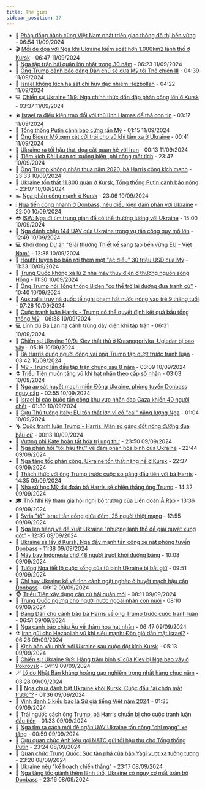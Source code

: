 ```yaml
---
title: Thế giới
sidebar_position: 17
---
```


<!-- dantri-the-gioi:START -->
- 🌋 [Pháp đồng hành cùng Việt Nam phát triển giao thông đô thị bền vững](https://dantri.com.vn/the-gioi/phap-dong-hanh-cung-viet-nam-phat-trien-giao-thong-do-thi-ben-vung-20240911122222609.htm) - 06:54 11/09/2024
- 🎬 [Mối đe dọa với Nga khi Ukraine kiểm soát hơn 1.000km2 lãnh thổ ở Kursk](https://dantri.com.vn/the-gioi/moi-de-doa-voi-nga-khi-ukraine-kiem-soat-hon-1000km2-lanh-tho-o-kursk-20240909184143713.htm) - 06:47 11/09/2024
- 🧰 [Nga tập trận hải quân lớn nhất trong 30 năm](https://dantri.com.vn/the-gioi/nga-tap-tran-hai-quan-lon-nhat-trong-30-nam-20240911115128282.htm) - 06:23 11/09/2024
- 🌋 [Ông Trump cảnh báo đảng Dân chủ sẽ đưa Mỹ tới Thế chiến III](https://dantri.com.vn/the-gioi/ong-trump-canh-bao-dang-dan-chu-se-dua-my-toi-the-chien-iii-20240911111714805.htm) - 04:39 11/09/2024
- 🗽 [Israel không kích hạ sát chỉ huy đặc nhiệm Hezbollah](https://dantri.com.vn/the-gioi/israel-khong-kich-ha-sat-chi-huy-dac-nhiem-hezbollah-20240911110625104.htm) - 04:22 11/09/2024
- 💻 [Chiến sự Ukraine 11/9: Nga chính thức dồn dập phản công lớn ở Kursk](https://dantri.com.vn/the-gioi/chien-su-ukraine-119-nga-chinh-thuc-don-dap-phan-cong-lon-o-kursk-20240911092336070.htm) - 03:37 11/09/2024
- ⛽️ [Israel ra điều kiện trao đổi với thủ lĩnh Hamas để thả con tin](https://dantri.com.vn/the-gioi/israel-ra-dieu-kien-trao-doi-voi-thu-linh-hamas-de-tha-con-tin-20240911101300421.htm) - 03:17 11/09/2024
- 🤩 [Tổng thống Putin cảnh báo cứng rắn Mỹ](https://dantri.com.vn/the-gioi/tong-thong-putin-canh-bao-cung-ran-my-20240911074143518.htm) - 01:15 11/09/2024
- 🧐 [Ông Biden: Mỹ xem xét cởi trói cho vũ khí tầm xa ở Ukraine](https://dantri.com.vn/the-gioi/ong-biden-my-xem-xet-coi-troi-cho-vu-khi-tam-xa-o-ukraine-20240911072936363.htm) - 00:41 11/09/2024
- 🎊 [Ukraine ra tối hậu thư, dọa cắt quan hệ với Iran](https://dantri.com.vn/the-gioi/ukraine-ra-toi-hau-thu-doa-cat-quan-he-voi-iran-20240911070912585.htm) - 00:13 11/09/2024
- 📝 [Tiêm kích Đài Loan rơi xuống biển, phi công mất tích](https://dantri.com.vn/the-gioi/tiem-kich-dai-loan-roi-xuong-bien-phi-cong-mat-tich-20240911062607587.htm) - 23:47 10/09/2024
- 🤡 [Ông Trump không nhận thua năm 2020, bà Harris công kích mạnh](https://dantri.com.vn/the-gioi/ong-trump-khong-nhan-thua-nam-2020-ba-harris-cong-kich-manh-20240910215934212.htm) - 23:33 10/09/2024
- 🥷 [Ukraine tổn thất 11.800 quân ở Kursk, Tổng thống Putin cảnh báo nóng](https://dantri.com.vn/the-gioi/ukraine-ton-that-11800-quan-o-kursk-tong-thong-putin-canh-bao-nong-20240911060218237.htm) - 23:07 10/09/2024
- 🏊 [Nga phản công mạnh ở Kursk](https://dantri.com.vn/the-gioi/nga-phan-cong-manh-o-kursk-20240911052324133.htm) - 23:06 10/09/2024
- 🕯 [Nga tiến công nhanh ở Donbass, nêu điều kiện đàm phán với Ukraine](https://dantri.com.vn/the-gioi/nga-tien-cong-nhanh-o-donbass-neu-dieu-kien-dam-phan-voi-ukraine-20240910180459267.htm) - 22:00 10/09/2024
- 😎 [ISW: Nga đi tìm trung gian để có thể thương lượng với Ukraine](https://dantri.com.vn/the-gioi/isw-nga-di-tim-trung-gian-de-co-the-thuong-luong-voi-ukraine-20240910215901190.htm) - 15:00 10/09/2024
- 🌈 [Nga đánh chặn 144 UAV của Ukraine trong vụ tấn công quy mô lớn](https://dantri.com.vn/the-gioi/nga-danh-chan-144-uav-cua-ukraine-trong-vu-tan-cong-quy-mo-lon-20240910193857665.htm) - 12:49 10/09/2024
- 💻 [Khởi động Dự án &quot;Giải thưởng Thiết kế sáng tạo bền vững EU - Việt Nam&quot;](https://dantri.com.vn/the-gioi/khoi-dong-du-an-giai-thuong-thiet-ke-sang-tao-ben-vung-eu-viet-nam-20240910185958093.htm) - 12:35 10/09/2024
- 🤖 [Houthi tuyên bố bắn rơi thêm một &quot;ác điểu&quot; 30 triệu USD của Mỹ](https://dantri.com.vn/the-gioi/houthi-tuyen-bo-ban-roi-them-mot-ac-dieu-30-trieu-usd-cua-my-20240910180846570.htm) - 11:33 10/09/2024
- 🦏 [Trung Quốc không xả lũ 2 nhà máy thủy điện ở thượng nguồn sông Hồng](https://dantri.com.vn/the-gioi/trung-quoc-khong-xa-lu-2-nha-may-thuy-dien-o-thuong-nguon-song-hong-20240910182352332.htm) - 11:30 10/09/2024
- 🌁 [Ông Trump nói Tổng thống Biden &quot;có thể trở lại đường đua tranh cử&quot;](https://dantri.com.vn/the-gioi/ong-trump-noi-tong-thong-biden-co-the-tro-lai-duong-dua-tranh-cu-20240910143529140.htm) - 10:40 10/09/2024
- 🐘 [Australia truy nã quốc tế nghi phạm hất nước nóng vào trẻ 9 tháng tuổi](https://dantri.com.vn/the-gioi/australia-truy-na-quoc-te-nghi-pham-hat-nuoc-nong-vao-tre-9-thang-tuoi-20240910142551252.htm) - 07:28 10/09/2024
- 🥷 [Cuộc tranh luận Harris - Trump có thể quyết định kết quả bầu tổng thống Mỹ](https://dantri.com.vn/the-gioi/cuoc-tranh-luan-harris-trump-co-the-quyet-dinh-ket-qua-bau-tong-thong-my-20240910132530196.htm) - 06:38 10/09/2024
- 💻 [Lính dù Ba Lan hạ cánh trúng dây điện khi tập trận](https://dantri.com.vn/the-gioi/linh-du-ba-lan-ha-canh-trung-day-dien-khi-tap-tran-20240910122925242.htm) - 06:31 10/09/2024
- 🎡 [Chiến sự Ukraine 10/9: Kiev thất thủ ở Krasnogorivka, Ugledar bị bao vây](https://dantri.com.vn/the-gioi/chien-su-ukraine-109-kiev-that-thu-o-krasnogorivka-ugledar-bi-bao-vay-20240910095810105.htm) - 05:19 10/09/2024
- 🧰 [Bà Harris dùng người đóng vai ông Trump tập dượt trước tranh luận](https://dantri.com.vn/the-gioi/ba-harris-dung-nguoi-dong-vai-ong-trump-tap-duot-truoc-tranh-luan-20240910101113611.htm) - 03:42 10/09/2024
- 🥸 [Mỹ - Trung lần đầu tập trận chung sau 8 năm](https://dantri.com.vn/the-gioi/my-trung-lan-dau-tap-tran-chung-sau-8-nam-20240910100312416.htm) - 03:09 10/09/2024
- ⚗️ [Triều Tiên muốn tăng vũ khí hạt nhân theo cấp số nhân](https://dantri.com.vn/the-gioi/trieu-tien-muon-tang-vu-khi-hat-nhan-theo-cap-so-nhan-20240910095835133.htm) - 03:03 10/09/2024
- 🌮 [Nga áp sát huyết mạch miền Đông Ukraine, phòng tuyến Donbass nguy cấp](https://dantri.com.vn/the-gioi/nga-ap-sat-huyet-mach-mien-dong-ukraine-phong-tuyen-donbass-nguy-cap-20240910062922372.htm) - 02:55 10/09/2024
- 🎃 [Israel bị cáo buộc tấn công khu vực nhân đạo Gaza khiến 40 người chết](https://dantri.com.vn/the-gioi/israel-bi-cao-buoc-tan-cong-khu-vuc-nhan-dao-gaza-khien-40-nguoi-chet-20240910082646198.htm) - 01:30 10/09/2024
- 💫 [Cựu Thủ tướng Italy: EU tổn thất lớn vì cố &quot;cai&quot; năng lượng Nga](https://dantri.com.vn/the-gioi/cuu-thu-tuong-italy-eu-ton-that-lon-vi-co-cai-nang-luong-nga-20240910080055671.htm) - 01:04 10/09/2024
- 🪜 [Cuộc tranh luận Trump - Harris: Màn so găng đốt nóng đường đua bầu cử](https://dantri.com.vn/the-gioi/cuoc-tranh-luan-trump-harris-man-so-gang-dot-nong-duong-dua-bau-cu-20240909115413314.htm) - 00:13 10/09/2024
- 🌋 [Vương phi Kate hoàn tất hóa trị ung thư](https://dantri.com.vn/the-gioi/vuong-phi-kate-hoan-tat-hoa-tri-ung-thu-20240910064729162.htm) - 23:50 09/09/2024
- 🦏 [Nga phản hồi &quot;tối hậu thư&quot; về đàm phán hòa bình của Ukraine](https://dantri.com.vn/the-gioi/nga-phan-hoi-toi-hau-thu-ve-dam-phan-hoa-binh-cua-ukraine-20240910051837798.htm) - 22:44 09/09/2024
- 👀 [Nga tăng tốc phản công, Ukraine tổn thất nặng nề ở Kursk](https://dantri.com.vn/the-gioi/nga-tang-toc-phan-cong-ukraine-ton-that-nang-ne-o-kursk-20240910001415489.htm) - 22:37 09/09/2024
- 🧰 [Thách thức với ông Trump trước cuộc so găng đầu tiên với bà Harris](https://dantri.com.vn/the-gioi/thach-thuc-voi-ong-trump-truoc-cuoc-so-gang-dau-tien-voi-ba-harris-20240909212636372.htm) - 14:35 09/09/2024
- 🚀 [Nhà sử học Mỹ dự đoán bà Harris sẽ chiến thắng ông Trump](https://dantri.com.vn/the-gioi/nha-su-hoc-my-du-doan-ba-harris-se-chien-thang-ong-trump-20240909205828429.htm) - 14:32 09/09/2024
- 🎓 [Thổ Nhĩ Kỳ tham gia hội nghị bộ trưởng của Liên đoàn Ả Rập](https://dantri.com.vn/the-gioi/tho-nhi-ky-tham-gia-hoi-nghi-bo-truong-cua-lien-doan-a-rap-20240909200854878.htm) - 13:36 09/09/2024
- 🥸 [Syria &quot;tố&quot; Israel tấn công giữa đêm, 25 người thiệt mạng](https://dantri.com.vn/the-gioi/syria-to-israel-tan-cong-giua-dem-25-nguoi-thiet-mang-20240909193116152.htm) - 12:55 09/09/2024
- 🦅 [Nga lên tiếng về đề xuất Ukraine &quot;nhượng lãnh thổ để giải quyết xung đột&quot;](https://dantri.com.vn/the-gioi/nga-len-tieng-ve-de-xuat-ukraine-nhuong-lanh-tho-de-giai-quyet-xung-dot-20240909192841940.htm) - 12:35 09/09/2024
- 🤭 [Ukraine sa lầy ở Kursk, Nga đẩy mạnh tấn công xé nát phòng tuyến Donbass](https://dantri.com.vn/the-gioi/ukraine-sa-lay-o-kursk-nga-day-manh-tan-cong-xe-nat-phong-tuyen-donbass-20240904145117828.htm) - 11:38 09/09/2024
- 🤖 [Máy bay Indonesia chở 48 người trượt khỏi đường băng](https://dantri.com.vn/the-gioi/may-bay-indonesia-cho-48-nguoi-truot-khoi-duong-bang-20240909165029618.htm) - 10:08 09/09/2024
- 🐲 [Tướng Nga tiết lộ cuộc sống của tù binh Ukraine bị bắt giữ](https://dantri.com.vn/the-gioi/tuong-nga-tiet-lo-cuoc-song-cua-tu-binh-ukraine-bi-bat-giu-20240909161812713.htm) - 09:51 09/09/2024
- 🫣 [Chỉ huy Ukraine kể về tình cảnh ngặt nghèo ở huyết mạch hậu cần Donbass](https://dantri.com.vn/the-gioi/chi-huy-ukraine-ke-ve-tinh-canh-ngat-ngheo-o-huyet-mach-hau-can-donbass-20240909154352308.htm) - 09:12 09/09/2024
- 🐵 [Triều Tiên xây dựng căn cứ hải quân mới](https://dantri.com.vn/the-gioi/trieu-tien-xay-dung-can-cu-hai-quan-moi-20240909135659343.htm) - 08:11 09/09/2024
- 🫶 [Trung Quốc ngừng cho người nước ngoài nhận con nuôi](https://dantri.com.vn/the-gioi/trung-quoc-ngung-cho-nguoi-nuoc-ngoai-nhan-con-nuoi-20240909150527534.htm) - 08:10 09/09/2024
- 💃 [Đảng Dân chủ cảnh báo bà Harris về ông Trump trước cuộc tranh luận](https://dantri.com.vn/the-gioi/dang-dan-chu-canh-bao-ba-harris-ve-ong-trump-truoc-cuoc-tranh-luan-20240909134631561.htm) - 06:51 09/09/2024
- 💫 [Nga cảnh báo châu Âu về thảm họa hạt nhân](https://dantri.com.vn/the-gioi/nga-canh-bao-chau-au-ve-tham-hoa-hat-nhan-20240909134310815.htm) - 06:47 09/09/2024
- ⚗️ [Iran gửi cho Hezbollah vũ khí siêu mạnh: Đòn gió dằn mặt Israel?](https://dantri.com.vn/the-gioi/iran-gui-cho-hezbollah-vu-khi-sieu-manh-don-gio-dan-mat-israel-20240909122510343.htm) - 06:26 09/09/2024
- 🥷 [Kịch bản xấu nhất với Ukraine sau cuộc đột kích Kursk](https://dantri.com.vn/the-gioi/kich-ban-xau-nhat-voi-ukraine-sau-cuoc-dot-kich-kursk-20240909112639206.htm) - 05:13 09/09/2024
- 🥸 [Chiến sự Ukraine 9/9: Hàng trăm binh sĩ của Kiev bị Nga bao vây ở Pokrovsk](https://dantri.com.vn/the-gioi/chien-su-ukraine-99-hang-tram-binh-si-cua-kiev-bi-nga-bao-vay-o-pokrovsk-20240909102449522.htm) - 04:19 09/09/2024
- 🪄 [Lý do Nhật Bản khủng hoảng gạo nghiêm trọng nhất hàng chục năm](https://dantri.com.vn/the-gioi/ly-do-nhat-ban-khung-hoang-gao-nghiem-trong-nhat-hang-chuc-nam-20240909094952286.htm) - 03:28 09/09/2024
- 🧑‍💻 [Nga chưa đánh bật Ukraine khỏi Kursk: Cuộc đấu &quot;ai chớp mắt trước&quot;?](https://dantri.com.vn/the-gioi/nga-chua-danh-bat-ukraine-khoi-kursk-cuoc-dau-ai-chop-mat-truoc-20240830185028297.htm) - 01:36 09/09/2024
- 🤭 [Vinh danh 5 kiều bào là Sứ giả tiếng Việt năm 2024](https://dantri.com.vn/the-gioi/vinh-danh-5-kieu-bao-la-su-gia-tieng-viet-nam-2024-20240909070047937.htm) - 01:35 09/09/2024
- 🗽 [Trái ngược cách ông Trump, bà Harris chuẩn bị cho cuộc tranh luận đầu tiên](https://dantri.com.vn/the-gioi/trai-nguoc-cach-ong-trump-ba-harris-chuan-bi-cho-cuoc-tranh-luan-dau-tien-20240909080712015.htm) - 01:33 09/09/2024
- 🤖 [Nga tìm ra cách mới để ngăn UAV Ukraine tấn công &quot;chí mạng&quot; xe tăng](https://dantri.com.vn/the-gioi/nga-tim-ra-cach-moi-de-ngan-uav-ukraine-tan-cong-chi-mang-xe-tang-20240909073226753.htm) - 00:59 09/09/2024
- 🌈 [Cựu quan chức Anh kêu gọi NATO gửi tối hậu thư cho Tổng thống Putin](https://dantri.com.vn/the-gioi/cuu-quan-chuc-anh-keu-goi-nato-gui-toi-hau-thu-cho-tong-thong-putin-20240909060655566.htm) - 23:24 08/09/2024
- 🤩 [Quan chức Trung Quốc: Sức tàn phá của bão Yagi vượt xa tưởng tượng](https://dantri.com.vn/the-gioi/quan-chuc-trung-quoc-suc-tan-pha-cua-bao-yagi-vuot-xa-tuong-tuong-20240909043358365.htm) - 23:20 08/09/2024
- 🤗 [Ukraine nêu &quot;kế hoạch chiến thắng&quot;](https://dantri.com.vn/the-gioi/ukraine-neu-ke-hoach-chien-thang-20240909051335509.htm) - 23:17 08/09/2024
- 🙉 [Nga tăng tốc giành thêm lãnh thổ, Ukraine có nguy cơ mất toàn bộ Donbass](https://dantri.com.vn/the-gioi/nga-tang-toc-gianh-them-lanh-tho-ukraine-co-nguy-co-mat-toan-bo-donbass-20240909052954325.htm) - 23:16 08/09/2024<!-- dantri-the-gioi:END -->
